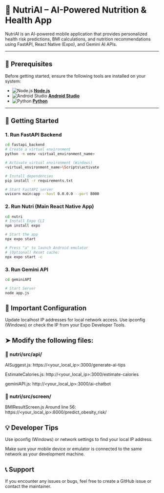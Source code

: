 # 🥗 NutriAI – AI-Powered Nutrition & Health App

NutriAI is an AI-powered mobile application that provides personalized health risk predictions, BMI calculations, and nutrition recommendations using FastAPI, React Native (Expo), and Gemini AI APIs.

---

## 🧰 Prerequisites

Before getting started, ensure the following tools are installed on your system:

- ![Node.js](https://img.icons8.com/color/48/000000/nodejs.png) [**Node.js**](https://nodejs.org/en)
- ![Android Studio](https://img.icons8.com/color/48/000000/android-studio--v2.png) [**Android Studio**](https://developer.android.com/studio)
- ![Python](https://img.icons8.com/color/48/000000/python--v1.png) [**Python**](https://www.python.org/downloads/)


---

## 🚀 Getting Started

### 1. Run FastAPI Backend

```bash
cd fastapi_backend
# Create a virtual environment
python -m venv <virtual_environment_name>

# Activate virtual environment (Windows)
<virtual_environment_name>\Scripts\activate

# Install dependencies
pip install -r requirements.txt

# Start FastAPI server
uvicorn main:app --host 0.0.0.0 --port 8000
```
### 2. Run Nutri (Main React Native App)
```bash
cd nutri
# Install Expo CLI
npm install expo

# Start the app
npx expo start

# Press "a" to launch Android emulator
# (Optional) Reset cache:
npx expo start -c
```
### 3. Run Gemini API
```bash
cd geminiAPI

# Start Server
node app.js
```

## 🔧 Important Configuration
Update localhost IP addresses for local network access. Use ipconfig (Windows) or check the IP from your Expo Developer Tools.

## ➤ Modify the following files:
### 📂 nutri/src/api/
AISuggest.js:
https://<your_local_ip>:3000/generate-ai-tips

EstimateCalories.js:
http://<your_local_ip>:3000/estimate-calories

geminiAPI.js:
http://<your_local_ip>:3000/ai-chatbot

### 📂 nutri/src/screen/
BMIResultScreen.js
Around line 56:
https://<your_local_ip>:8000/predict_obesity_risk/

## 💡 Developer Tips
Use ipconfig (Windows) or network settings to find your local IP address.

Make sure your mobile device or emulator is connected to the same network as your development machine.

## 📞 Support
If you encounter any issues or bugs, feel free to create a GitHub issue or contact the maintainer.

